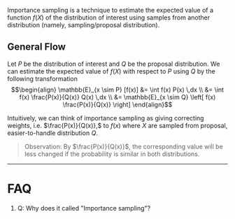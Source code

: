 Importance sampling is a technique to estimate the expected value of a function $f(X)$ of the distribution of interest using samples from another distribution (namely, sampling/proposal distribution).

## General Flow
Let $P$ be the distribution of interest and $Q$ be the proposal distribution. We can estimate the expected value of $f(X)$ with respect to $P$ using $Q$ by the following transformation
$$\begin{align}
\mathbb{E}_{x \sim P} [f(x)]
&= \int f(x) P(x) \,dx \\
&= \int f(x) \frac{P(x)}{Q(x)} Q(x) \,dx \\
&= \mathbb{E}_{x \sim Q} \left[ f(x) \frac{P(x)}{Q(x)} \right]
\end{align}$$

Intuitively, we can think of importance sampling as giving correcting weights, i.e. $\frac{P(x)}{Q(x)},$ to $f(x)$  where $X$ are sampled from proposal, easier-to-handle distribution $Q$.

> Observation: By $\frac{P(x)}{Q(x)}$, the corresponding value will be less changed if the probability is similar in both distributions.

---

# FAQ
1. Q: Why does it called "Importance sampling"?
